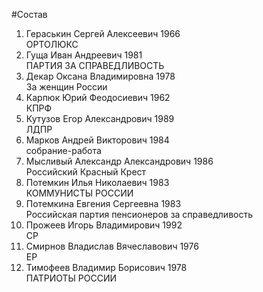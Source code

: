 #Состав
1. Гераськин Сергей Алексеевич 1966   
    ОРТОЛЮКС
2. Гуща Иван Андреевич 1981   
    ПАРТИЯ ЗА СПРАВЕДЛИВОСТЬ
3. Декар Оксана Владимировна 1978   
    За женщин России
4. Карпюк Юрий Феодосиевич 1962   
    КПРФ
5. Кутузов Егор Александрович 1989   
    ЛДПР
6. Марков Андрей Викторович 1984   
    собрание-работа
7. Мысливый Александр Александрович 1986   
    Российский Красный Крест
8. Потемкин Илья Николаевич 1983   
    КОММУНИСТЫ РОССИИ
9. Потемкина Евгения Сергеевна 1983   
    Российская партия пенсионеров за справедливость
10. Прожеев Игорь Владимирович 1992   
    СР
11. Смирнов Владислав Вячеславович 1976   
    ЕР
12. Тимофеев Владимир Борисович 1978   
    ПАТРИОТЫ РОССИИ
